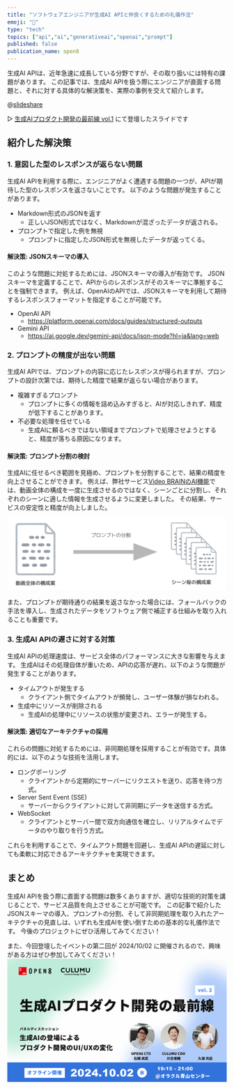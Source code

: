 ```yaml
---
title: "ソフトウェアエンジニアが生成AI APIと仲良くするための礼儀作法"
emoji: "🤝"
type: "tech"
topics: ["api","ai","generativeai","openai","prompt"]
published: false
publication_name: open8
---
```


生成AI APIは、近年急速に成長している分野ですが、その取り扱いには特有の課題があります。
この記事では、生成AI APIを扱う際にエンジニアが直面する問題と、それに対する具体的な解決策を、実際の事例を交えて紹介します。

@[slideshare](hNfDVC084qhPzc)

▷ [生成AIプロダクト開発の最前線 vol.1](https://open8.connpass.com/event/327581/) にて登壇したスライドです

## 紹介した解決策

### 1. 意図した型のレスポンスが返らない問題

生成AI APIを利用する際に、エンジニアがよく遭遇する問題の一つが、APIが期待した型のレスポンスを返さないことです。
以下のような問題が発生することがあります。

- Markdown形式のJSONを返す
  - 正しいJSON形式ではなく、Markdownが混ざったデータが返される。
- プロンプトで指定した例を無視
  - プロンプトに指定したJSON形式を無視したデータが返ってくる。

#### 解決策: JSONスキーマの導入

このような問題に対処するためには、JSONスキーマの導入が有効です。
JSONスキーマを定義することで、APIからのレスポンスがそのスキーマに準拠することを強制できます。
例えば、OpenAIのAPIでは、JSONスキーマを利用して期待するレスポンスフォーマットを指定することが可能です。

- OpenAI API
  - https://platform.openai.com/docs/guides/structured-outputs
- Gemini API
  - https://ai.google.dev/gemini-api/docs/json-mode?hl=ja&lang=web

### 2. プロンプトの精度が出ない問題

生成AI APIでは、プロンプトの内容に応じたレスポンスが得られますが、プロンプトの設計次第では、期待した精度で結果が返らない場合があります。

- 複雑すぎるプロンプト
  - プロンプトに多くの情報を詰め込みすぎると、AIが対応しきれず、精度が低下することがあります。
- 不必要な処理を任せている
  - 生成AIに頼るべきではない領域までプロンプトで処理させようとすると、精度が落ちる原因になります。

#### 解決策: プロンプト分割の検討

生成AIに任せるべき範囲を見極め、プロンプトを分割することで、結果の精度を向上させることができます。
例えば、弊社サービス[Video BRAINのAI機能](https://8-a-i.com/)では、動画全体の構成を一度に生成させるのではなく、シーンごとに分割し、それぞれのシーンに適した情報を生成させるように変更しました。
その結果、サービスの安定性と精度が向上しました。

![divide-prompt.png](/images/f6bf4c38c38a9e/divide-prompt.png)

また、プロンプトが期待通りの結果を返さなかった場合には、フォールバックの手法を導入し、生成されたデータをソフトウェア側で補正する仕組みを取り入れることも重要です。

### 3. 生成AI APIの遅さに対する対策

生成AI APIの処理速度は、サービス全体のパフォーマンスに大きな影響を与えます。
生成AIはその処理自体が重いため、APIの応答が遅れ、以下のような問題が発生することがあります。

- タイムアウトが発生する
  - クライアント側でタイムアウトが頻発し、ユーザー体験が損なわれる。
- 生成中にリソースが削除される
  - 生成AIの処理中にリソースの状態が変更され、エラーが発生する。

#### 解決策: 適切なアーキテクチャの採用

これらの問題に対処するためには、非同期処理を採用することが有効です。具体的には、以下のような技術を活用します。

- ロングポーリング
  - クライアントから定期的にサーバーにリクエストを送り、応答を待つ方式。
- Server Sent Event (SSE)
  - サーバーからクライアントに対して非同期にデータを送信する方式。
- WebSocket
  - クライアントとサーバー間で双方向通信を確立し、リリアルタイムでデータのやり取りを行う方式。

これらを利用することで、タイムアウト問題を回避し、生成AI APIの遅延に対しても柔軟に対応できるアーキテクチャを実現できます。

## まとめ

生成AI APIを扱う際に直面する問題は数多くありますが、適切な技術的対策を講じることで、サービス品質を向上させることが可能です。
この記事で紹介したJSONスキーマの導入、プロンプトの分割、そして非同期処理を取り入れたアーキテクチャの見直しは、いずれも生成AIを使い倒すための基本的な礼儀作法です。
今後のプロジェクトにぜひ活用してみてください！

また、今回登壇したイベントの第二回が 2024/10/02 に開催されるので、興味がある方はぜひ参加してみてください！
[![event-331338.png](/images/f6bf4c38c38a9e/event-331338.png)](https://open8.connpass.com/event/331338/)
